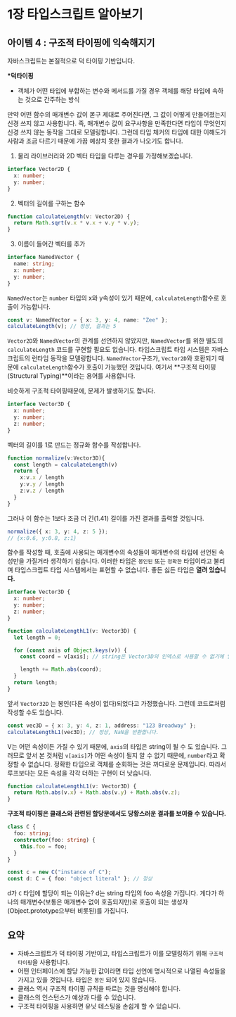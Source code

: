 # 1장 타입스크립트 알아보기

## 아이템 4 : 구조적 타이핑에 익숙해지기

자바스크립트는 본질적으로 덕 타이핑 기반입니다.

**\*덕타이핑**

- 객체가 어떤 타입에 부합하는 변수와 메서드를 가질 경우 객체를 해당 타입에 속하는 것으로 간주하는 방식

만약 어떤 함수의 매개변수 값이 몯구 제대로 주어진다면, 그 값이 어떻게 만들어졌는지 신경 쓰지 않고 사용합니다. 즉, 매개변수 값이 요구사항을 만족한다면 타입이 무엇인지 신경 쓰지 않는 동작을 그대로 모델링합니다. 그런데 타입 체커의 타입에 대한 이해도가 사람과 조금 다르기 때문에 가끔 예상치 못한 결과가 나오기도 합니다.

1. 물리 라이브러리와 2D 벡터 타입을 다루는 경우를 가정해보겠습니다.

```ts
interface Vector2D {
  x: number;
  y: number;
}
```

2. 벡터의 길이를 구하는 함수

```ts
function calculateLength(v: Vector2D) {
  return Math.sqrt(v.x * v.x + v.y * v.y);
}
```

3. 이름이 들어간 벡터를 추가

```ts
interface NamedVector {
  name: string;
  x: number;
  y: number;
}
```

`NamedVector`는 `number` 타입의 x와 y속성이 있기 때문에, `calculateLength`함수로 호출이 가능합니다.

```ts
const v: NamedVector = { x: 3, y: 4, name: "Zee" };
calculateLength(v); // 정상, 결과는 5
```

`Vector2D`와 `NamedVector`의 관계를 선언하지 않았지만, `NamedVector`를 위한 별도의 `calculateLength` 코드를 구현할 필요도 없습니다. 타입스크립트 타입 시스템은 자바스크립트의 런타임 동작을 모델링합니다.
`NamedVector`구조가, `Vector2D`와 호환되기 때문에 `calculateLength`함수가 호출이 가능했던 것입니다. 여기서 **구조적 타이핑(Structural Typing)**이라는 용어를 사용합니다.

비슷하게 구조적 타이핑때문에, 문제가 발생하기도 합니다.

```ts
interface Vector3D {
  x: number;
  y: number;
  z: number;
}
```

벡터의 길이를 1로 만드는 정규화 함수를 작성합니다.

```ts
function normalize(v:Vector3D){
  const length = calculateLength(v)
  return {
    x:v.x / length
    y:v.y / length
    z:v.z / length
  }
}

```

그러나 이 함수는 1보다 조금 더 긴(1.41) 길이를 가진 결과를 출력할 것입니다.

```ts
normalize({ x: 3, y: 4, z: 5 });
// {x:0.6, y:0.8, z:1}
```

함수를 작성할 때, 호출에 사용되는 매개변수의 속성들이 매개변수의 타입에 선언된 속성만을 가질거라 생각하기 쉽습니다. 이러한 타입은 `봉인된` 또는 `정확한` 타입이라고 불리며 타입스크립트 타입 시스템에서는 표현할 수 없습니다. 좋든 싫든 타입은 **열려 있습니다.**

```ts
interface Vector3D {
  x: number;
  y: number;
  z: number;
}

function calculateLengthL1(v: Vector3D) {
  let length = 0;

  for (const axis of Object.keys(v)) {
    const coord = v[axis]; // string은 Vector3D의 인덱스로 사용할 수 없기에 엘리먼트는 암시적으로 any 타입입니다.

    length += Math.abs(coord);
  }
  return length;
}
```

앞서 `Vector32D` 는 봉인(다른 속성이 없다)되었다고 가정했습니다. 그런데 코드로처럼 작성할 수도 있습니다.

```ts
const vec3D = { x: 3, y: 4, z: 1, address: "123 Broadway" };
calculateLengthL1(vec3D); // 정상, NaN을 반환합니다.
```

V는 어떤 속성이든 가질 수 있기 때문에, `axis`의 타입은 string이 될 수 도 있습니다. 그러므로 앞서 본 것처럼 `v[axis]`가 어떤 속성이 될지 알 수 없기 때문에, `number`라고 확정할 수 없습니다. 정확한 타입으로 객체를 순회하는 것은 까다로운 문제입니다. 따라서 루프보다는 모든 속성을 각각 더하는 구현이 더 낫습니다.

```ts
function calculateLengthL1(v: Vector3D) {
  return Math.abs(v.x) + Math.abs(v.y) + Math.abs(v.z);
}
```

**구조적 타이핑은 클래스와 관련된 할당문에서도 당황스러운 결과를 보여줄 수 있습니다.**

```ts
class C {
  foo: string;
  constructor(foo: string) {
    this.foo = foo;
  }
}

const c = new C("instance of C");
const d: C = { foo: "object literal" }; // 정상
```

d가 `C` 타입에 할당이 되는 이유는? d는 string 타입의 foo 속성을 가집니다. 게다가 하나의 매개변수(보통은 매개변수 없이 호출되지만)로 호출이 되는 생성자(Object.prototype으부터 비롯된)를 가집니다.

## 요약

- 자바스크립트가 덕 타이핑 기반이고, 타입스크립트가 이를 모델링하기 위해 `구조적 타이핑`을 사용합니다.
- 어떤 인터페이스에 할당 가능한 값이라면 타입 선언에 명시적으로 나열된 속성들을 가지고 있을 것입니다. 타입은 `봉인` 되어 있지 않습니다.
- 클래스 역시 구조적 타이핑 규칙을 따르는 것을 명심해야 합니다.
- 클래스의 인스턴스가 예상과 다를 수 있습니다.
- 구조적 타이핑을 사용하면 유닛 테스팅을 손쉽게 할 수 있습니다.
